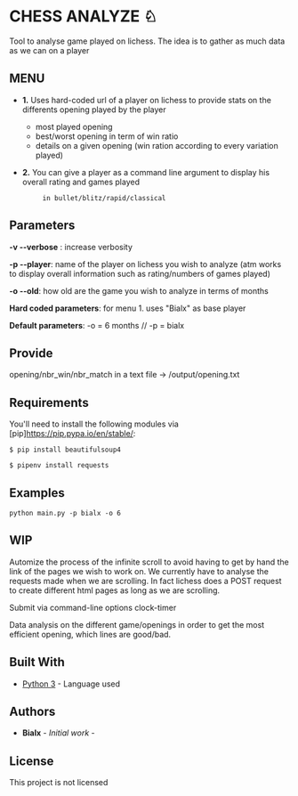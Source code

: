 # CHESS ANALYZE ♘

Tool to analyse game played on lichess. The idea is to gather as much data as we can on a player

## MENU

* **1.** Uses hard-coded url of a player on lichess to provide stats on the differents opening played by the player           
   * most played opening              
   * best/worst opening in term of win ratio            
   * details on a given opening (win ration according to every variation played)
         
         
* **2.** You can give a player as a command line argument to display his overall rating and games played
           
           in bullet/blitz/rapid/classical


## Parameters

**-v --verbose** : increase verbosity

**-p --player**: name of the player on lichess you wish to analyze (atm works to display overall information such as rating/numbers of games played)

**-o --old**: how old are the game you wish to analyze in terms of months

**Hard coded parameters**: for menu 1. uses "Bialx" as base player

**Default parameters**: -o = 6 months // -p = bialx


## Provide

opening/nbr_win/nbr_match in a text file -> /output/opening.txt


## Requirements


You'll need to install the following modules via [pip]https://pip.pypa.io/en/stable/:

    $ pip install beautifulsoup4

    $ pipenv install requests
    
    
## Examples 

```
python main.py -p bialx -o 6
```


## WIP


Automize the process of the infinite scroll to avoid having to get by hand the link of the pages we wish to work on. We currently have to analyse the requests made when we are scrolling. In fact lichess does a POST request to create different html pages as long as we are scrolling.

Submit via command-line options clock-timer

Data analysis on the different game/openings in order to get the most efficient opening, which lines are good/bad.  



## Built With

* [Python 3](https://www.python.org/download/releases/3.0/) - Language used


## Authors

* **Bialx** - *Initial work* - 

## License

This project is not licensed 



